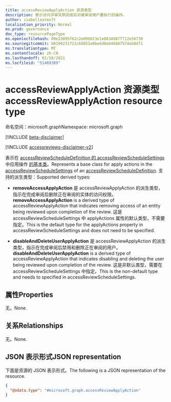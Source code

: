 ```yaml
---
title: accessReviewApplyAction 资源类型
description: 表示访问评审实例完成后对被审阅用户要执行的操作。
author: isabelleatmsft
localization_priority: Normal
ms.prod: governance
doc_type: resourcePageType
ms.openlocfilehash: 09e23095f62c2e09b623e1e0634987f712e56730
ms.sourcegitcommit: b0194231721c68053a0be6d8eb46687574eb8d71
ms.translationtype: MT
ms.contentlocale: zh-CN
ms.lasthandoff: 02/18/2021
ms.locfileid: "51469389"
---
```

# <a name="accessreviewapplyaction-resource-type"></a><span data-ttu-id="abce9-103">accessReviewApplyAction 资源类型</span><span class="sxs-lookup"><span data-stu-id="abce9-103">accessReviewApplyAction resource type</span></span>

<span data-ttu-id="abce9-104">命名空间：microsoft.graph</span><span class="sxs-lookup"><span data-stu-id="abce9-104">Namespace: microsoft.graph</span></span>

[!INCLUDE [beta-disclaimer](../../includes/beta-disclaimer.md)]

[!INCLUDE [accessreviews-disclaimer-v2](../../includes/accessreviews-disclaimer-v2.md)]

<span data-ttu-id="abce9-105">表示在 [accessReviewScheduleDefinition 的 accessReviewScheduleSettings](accessreviewschedulesettings.md) 中应用操作 [的基本类](accessreviewscheduledefinition.md)。</span><span class="sxs-lookup"><span data-stu-id="abce9-105">Represents a base class for apply actions in the [accessReviewScheduleSettings](accessreviewschedulesettings.md) of an [accessReviewScheduleDefinition](accessreviewscheduledefinition.md).</span></span> <span data-ttu-id="abce9-106">支持的派生类型：</span><span class="sxs-lookup"><span data-stu-id="abce9-106">Supported derived types:</span></span>

- <span data-ttu-id="abce9-107">**removeAccessApplyAction** 是 accessReviewApplyAction 的派生类型，指示在完成审阅后删除正在审阅的实体的访问权限。</span><span class="sxs-lookup"><span data-stu-id="abce9-107">**removeAccessApplyAction** is a derived type of accessReviewApplyAction that indicates removing access of an entity being reviewed upon completion of the review.</span></span> <span data-ttu-id="abce9-108">这是 accessReviewScheduleSettings 中 applyActions 属性的默认类型，不需要指定。</span><span class="sxs-lookup"><span data-stu-id="abce9-108">This is the default type for the applyActions property in accessReviewScheduleSettings and does not need to be specified.</span></span>

- <span data-ttu-id="abce9-109">**disableAndDeleteUserApplyAction** 是 accessReviewApplyAction 的派生类型，指示在完成审阅后禁用和删除正在审阅的用户。</span><span class="sxs-lookup"><span data-stu-id="abce9-109">**disableAndDeleteUserApplyAction** is a derived type of accessReviewApplyAction that indicates disabling and deleting the user being reviewed upon completion of the review.</span></span> <span data-ttu-id="abce9-110">这是非默认类型，需要在 accessReviewScheduleSettings 中指定。</span><span class="sxs-lookup"><span data-stu-id="abce9-110">This is the non-default type and needs to specified in accessReviewScheduleSettings.</span></span>

## <a name="properties"></a><span data-ttu-id="abce9-111">属性</span><span class="sxs-lookup"><span data-stu-id="abce9-111">Properties</span></span>
<span data-ttu-id="abce9-112">无。</span><span class="sxs-lookup"><span data-stu-id="abce9-112">None.</span></span>

## <a name="relationships"></a><span data-ttu-id="abce9-113">关系</span><span class="sxs-lookup"><span data-stu-id="abce9-113">Relationships</span></span>
<span data-ttu-id="abce9-114">无。</span><span class="sxs-lookup"><span data-stu-id="abce9-114">None.</span></span>


## <a name="json-representation"></a><span data-ttu-id="abce9-115">JSON 表示形式</span><span class="sxs-lookup"><span data-stu-id="abce9-115">JSON representation</span></span>
<span data-ttu-id="abce9-116">下面是资源的 JSON 表示形式。</span><span class="sxs-lookup"><span data-stu-id="abce9-116">The following is a JSON representation of the resource.</span></span>
<!-- {
  "blockType": "resource",
  "@odata.type": "microsoft.graph.accessReviewApplyAction"
}
-->
``` json
{
  "@odata.type": "#microsoft.graph.accessReviewApplyAction"
}
```

<!--
{
  "type": "#page.annotation",
  "description": "accessReviewApplyAction resource",
  "keywords": "",
  "section": "documentation",
  "tocPath": "",
  "suppressions": []
}
-->
